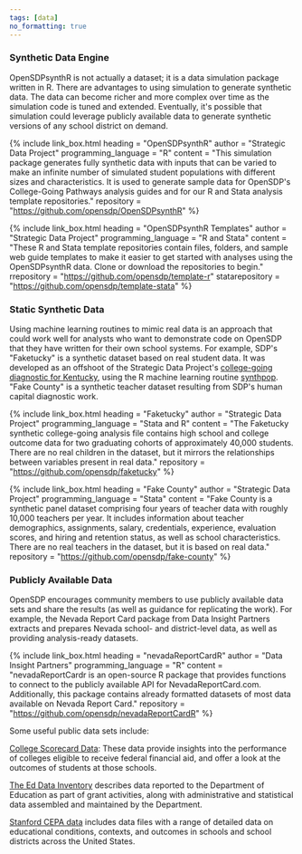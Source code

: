 ```yaml
---
tags: [data]
no_formatting: true
---
```


### Synthetic Data Engine
OpenSDPsynthR is not actually a dataset; it is a data simulation package written in R. There are advantages to using simulation to generate synthetic data. The data can become richer and more complex over time as the simulation code is tuned and extended. Eventually, it's possible that simulation could leverage publicly available data to generate synthetic versions of any school district on demand.

{% include link_box.html
  heading = "OpenSDPsynthR"
  author = "Strategic Data Project"
  programming_language = "R"
  content = "This simulation package generates fully synthetic data with inputs that can be varied to make an infinite number of simulated student populations with different sizes and characteristics. It is used to generate sample data for OpenSDP's College-Going Pathways analysis guides and for our R and Stata analysis template repositories."
  repository = "https://github.com/opensdp/OpenSDPsynthR"
  %}

{% include link_box.html
  heading = "OpenSDPsynthR Templates"
  author = "Strategic Data Project"
  programming_language = "R and Stata"
  content = "These R and Stata template repositories contain files, folders, and sample web guide templates to make it easier to get started with analyses using the OpenSDPsynthR data. Clone or download the repositories to begin."
  rrepository = "https://github.com/opensdp/template-r"
  statarepository = "https://github.com/opensdp/template-stata"
  %}

### Static Synthetic Data
Using machine learning routines to mimic real data is an approach that could work well for analysts who want to demonstrate code on OpenSDP that they have written for their own school systems. For example, SDP's "Faketucky" is a synthetic dataset based on real student data. It was developed as an offshoot of the Strategic Data Project's [college-going diagnostic for Kentucky](https://sdp.cepr.harvard.edu/kentucky-college-going), using the R machine learning routine [synthpop](https://cran.r-project.org/web/packages/synthpop/index.html). "Fake County" is a
synthetic teacher dataset resulting from SDP's human capital diagnostic work.

{% include link_box.html
  heading = "Faketucky"
  author = "Strategic Data Project"
  programming_language = "Stata and R"
  content =  "The Faketucky synthetic college-going analysis file contains high school and college outcome data for two graduating cohorts of approximately 40,000 students. There are no real children in the dataset, but it mirrors the relationships between variables present in real data."
	repository = "https://github.com/opensdp/faketucky"
	%}

  {% include link_box.html
    heading = "Fake County"
    author = "Strategic Data Project"
    programming_language = "Stata"
    content =  "Fake County is a synthetic panel dataset comprising four years
    of teacher data with roughly 10,000 teachers per year. It
    includes information about teacher demographics, assignments,
    salary, credentials, experience, evaluation scores, and hiring and retention
    status, as well as school characteristics.  There are no real teachers in
    the dataset, but it is based on real data."
  	repository = "https://github.com/opensdp/fake-county"
  	%}

### Publicly Available Data
OpenSDP encourages community members to use publicly available data sets and
share the results (as well as guidance for replicating the work). For
example, the Nevada Report Card package from Data Insight Partners extracts and
prepares Nevada school- and district-level data, as well as providing
analysis-ready datasets.

{% include link_box.html
  heading = "nevadaReportCardR"
  author = "Data Insight Partners"
  programming_language = "R"
  content =  "nevadaReportCardr is an open-source R package that provides
  functions to connect to the publicly available API for NevadaReportCard.com.
  Additionally, this package contains already formatted datasets of
  most data available on Nevada Report Card."
  repository = "https://github.com/opensdp/nevadaReportCardR"
  %}

  Some useful public data sets include:

  [College Scorecard Data](https://collegescorecard.ed.gov/data/): These data provide insights into the performance of colleges eligible to receive federal financial aid, and offer a look at the outcomes of students at those schools.

  [The Ed Data Inventory](https://datainventory.ed.gov/InventoryList) describes data reported to the Department of Education as part of grant activities, along with administrative and statistical data assembled and maintained by the Department.

  [Stanford CEPA data](https://cepa.stanford.edu/seda/data-archive) includes data files with a range of detailed data on educational conditions, contexts, and outcomes in schools and school districts across the United States.
